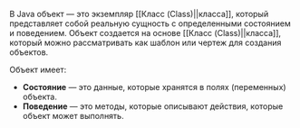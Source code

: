 В Java объект — это экземпляр [[Класс (Class)||класса]], который представляет собой реальную сущность с определенными состоянием и поведением. Объект создается на основе [[Класс (Class)||класса]], который можно рассматривать как шаблон или чертеж для создания объектов.

Объект имеет:
- **Состояние** — это данные, которые хранятся в полях (переменных) объекта.
- **Поведение** — это методы, которые описывают действия, которые объект может выполнять.